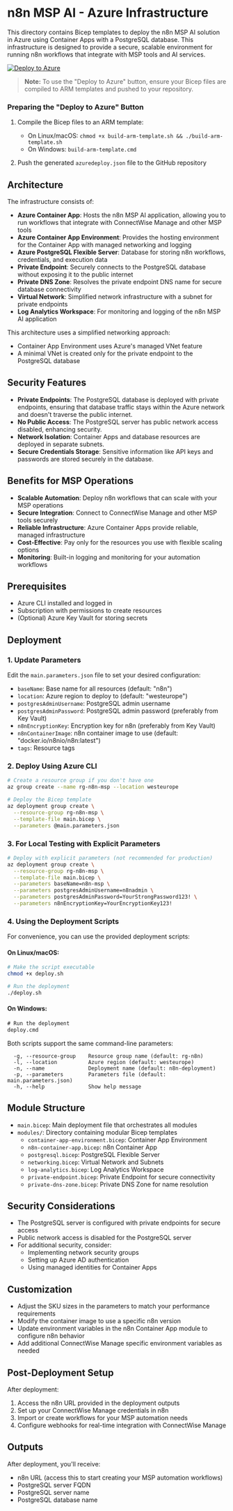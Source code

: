 # n8n MSP AI - Azure Infrastructure

This directory contains Bicep templates to deploy the n8n MSP AI solution in Azure using Container Apps with a PostgreSQL database. This infrastructure is designed to provide a secure, scalable environment for running n8n workflows that integrate with MSP tools and AI services.

[![Deploy to Azure](https://aka.ms/deploytoazurebutton)](https://portal.azure.com/#create/Microsoft.Template/uri/https%3A%2F%2Fraw.githubusercontent.com%2Fgith-i2p%2Fn8n-nodes-msp-ai%2Fmain%2Finfra%2Fazuredeploy.json)

> **Note:** To use the "Deploy to Azure" button, ensure your Bicep files are compiled to ARM templates and pushed to your repository.

### Preparing the "Deploy to Azure" Button

1. Compile the Bicep files to an ARM template:
   - On Linux/macOS: `chmod +x build-arm-template.sh && ./build-arm-template.sh`
   - On Windows: `build-arm-template.cmd`

2. Push the generated `azuredeploy.json` file to the GitHub repository

## Architecture

The infrastructure consists of:

- **Azure Container App**: Hosts the n8n MSP AI application, allowing you to run workflows that integrate with ConnectWise Manage and other MSP tools
- **Azure Container App Environment**: Provides the hosting environment for the Container App with managed networking and logging
- **Azure PostgreSQL Flexible Server**: Database for storing n8n workflows, credentials, and execution data
- **Private Endpoint**: Securely connects to the PostgreSQL database without exposing it to the public internet
- **Private DNS Zone**: Resolves the private endpoint DNS name for secure database connectivity
- **Virtual Network**: Simplified network infrastructure with a subnet for private endpoints
- **Log Analytics Workspace**: For monitoring and logging of the n8n MSP AI application

This architecture uses a simplified networking approach:
- Container App Environment uses Azure's managed VNet feature
- A minimal VNet is created only for the private endpoint to the PostgreSQL database

## Security Features

- **Private Endpoints**: The PostgreSQL database is deployed with private endpoints, ensuring that database traffic stays within the Azure network and doesn't traverse the public internet.
- **No Public Access**: The PostgreSQL server has public network access disabled, enhancing security.
- **Network Isolation**: Container Apps and database resources are deployed in separate subnets.
- **Secure Credentials Storage**: Sensitive information like API keys and passwords are stored securely in the database.

## Benefits for MSP Operations

- **Scalable Automation**: Deploy n8n workflows that can scale with your MSP operations
- **Secure Integration**: Connect to ConnectWise Manage and other MSP tools securely
- **Reliable Infrastructure**: Azure Container Apps provide reliable, managed infrastructure
- **Cost-Effective**: Pay only for the resources you use with flexible scaling options
- **Monitoring**: Built-in logging and monitoring for your automation workflows

## Prerequisites

- Azure CLI installed and logged in
- Subscription with permissions to create resources
- (Optional) Azure Key Vault for storing secrets

## Deployment

### 1. Update Parameters

Edit the `main.parameters.json` file to set your desired configuration:

- `baseName`: Base name for all resources (default: "n8n")
- `location`: Azure region to deploy to (default: "westeurope")
- `postgresAdminUsername`: PostgreSQL admin username
- `postgresAdminPassword`: PostgreSQL admin password (preferably from Key Vault)
- `n8nEncryptionKey`: Encryption key for n8n (preferably from Key Vault)
- `n8nContainerImage`: n8n container image to use (default: "docker.io/n8nio/n8n:latest")
- `tags`: Resource tags

### 2. Deploy Using Azure CLI

```bash
# Create a resource group if you don't have one
az group create --name rg-n8n-msp --location westeurope

# Deploy the Bicep template
az deployment group create \
  --resource-group rg-n8n-msp \
  --template-file main.bicep \
  --parameters @main.parameters.json
```

### 3. For Local Testing with Explicit Parameters

```bash
# Deploy with explicit parameters (not recommended for production)
az deployment group create \
  --resource-group rg-n8n-msp \
  --template-file main.bicep \
  --parameters baseName=n8n-msp \
  --parameters postgresAdminUsername=n8nadmin \
  --parameters postgresAdminPassword=YourStrongPassword123! \
  --parameters n8nEncryptionKey=YourEncryptionKey123!
```

### 4. Using the Deployment Scripts

For convenience, you can use the provided deployment scripts:

#### On Linux/macOS:
```bash
# Make the script executable
chmod +x deploy.sh

# Run the deployment
./deploy.sh
```

#### On Windows:
```cmd
# Run the deployment
deploy.cmd
```

Both scripts support the same command-line parameters:
```
  -g, --resource-group    Resource group name (default: rg-n8n)
  -l, --location          Azure region (default: westeurope)
  -n, --name              Deployment name (default: n8n-deployment)
  -p, --parameters        Parameters file (default: main.parameters.json)
  -h, --help              Show help message
```

## Module Structure

- `main.bicep`: Main deployment file that orchestrates all modules
- `modules/`: Directory containing modular Bicep templates
  - `container-app-environment.bicep`: Container App Environment
  - `n8n-container-app.bicep`: n8n Container App
  - `postgresql.bicep`: PostgreSQL Flexible Server
  - `networking.bicep`: Virtual Network and Subnets
  - `log-analytics.bicep`: Log Analytics Workspace
  - `private-endpoint.bicep`: Private Endpoint for secure connectivity
  - `private-dns-zone.bicep`: Private DNS Zone for name resolution

## Security Considerations

- The PostgreSQL server is configured with private endpoints for secure access
- Public network access is disabled for the PostgreSQL server
- For additional security, consider:
  - Implementing network security groups
  - Setting up Azure AD authentication
  - Using managed identities for Container Apps

## Customization

- Adjust the SKU sizes in the parameters to match your performance requirements
- Modify the container image to use a specific n8n version
- Update environment variables in the n8n Container App module to configure n8n behavior
- Add additional ConnectWise Manage specific environment variables as needed

## Post-Deployment Setup

After deployment:

1. Access the n8n URL provided in the deployment outputs
2. Set up your ConnectWise Manage credentials in n8n
3. Import or create workflows for your MSP automation needs
4. Configure webhooks for real-time integration with ConnectWise Manage

## Outputs

After deployment, you'll receive:
- n8n URL (access this to start creating your MSP automation workflows)
- PostgreSQL server FQDN
- PostgreSQL server name
- PostgreSQL database name

